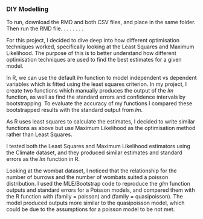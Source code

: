 ### DIY Modelling
To run, download the RMD and both CSV files, and place in the same folder. Then run the RMD file.
.
.
.
.
.
.
.

For this project, I decided to dive deep into how different optimisation techniques worked, specifically looking at the Least Squares and Maximum Likelihood. The purpose of this is to better understand how different optimisation techniques are used to find the best estimates for a given model.

In R, we can use the default _lm_ function to model independent vs dependent variables which is fitted using the least squares criterion. In my project, I create two functions which manually produces the output of the _lm_ function, as well as find the standard errors and confidence intervals by bootstrapping. To evaluate the accuracy of my functions I compared these bootstrapped results with the standard output from _lm_.

As R uses least squares to calculate the estimates, I decided to write similar functions as above but use Maximum Likelihood as the optimisation method rather than Least Squares. 

I tested both the Least Squares and Maximum Likelihood estimators using the Climate dataset, and they produced similar estimates and standard errors as the _lm_ function in R.

Looking at the wombat dataset, I noticed that the relationship for the number of burrows and the number of wombats suited a poisson distribution. I used the MLE/Bootstrap code to reproduce the _glm_ function outputs and standard errors for a Poisson models, and compared them with the R function with (family = poisson) and (family = quasipoisson). The model produced outputs more similar to the quasipoisson model, which could be due to the assumptions for a poisson model to be not met.



